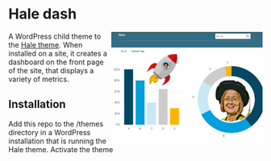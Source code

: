 # Hale dash

<img align="right" width="300" src="https://github.com/ministryofjustice/hale-dash/blob/main/screenshot.png">

A WordPress child theme to the [Hale theme](https://github.com/ministryofjustice/wp-hale). When installed on a site, it creates a dashboard on the front page of the site, that displays a variety of metrics. 

## Installation

Add this repo to the /themes directory in a WordPress installation that is running the Hale theme. Activate the theme
